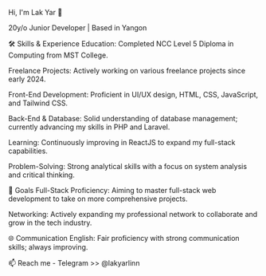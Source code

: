 Hi, I'm Lak Yar 👋

20y/o Junior Developer | Based in Yangon

🛠️ Skills & Experience
Education: Completed NCC Level 5 Diploma in Computing from MST College.

Freelance Projects: Actively working on various freelance projects since early 2024.

Front-End Development: Proficient in UI/UX design, HTML, CSS, JavaScript, and Tailwind CSS.

Back-End & Database: Solid understanding of database management; currently advancing my skills in PHP and Laravel.

Learning: Continuously improving in ReactJS to expand my full-stack capabilities.

Problem-Solving: Strong analytical skills with a focus on system analysis and critical thinking.

🌱 Goals
Full-Stack Proficiency: Aiming to master full-stack web development to take on more comprehensive projects.

Networking: Actively expanding my professional network to collaborate and grow in the tech industry.

🌐 Communication
English: Fair proficiency with strong communication skills; always improving.

📫 Reach me - Telegram >> @lakyarlinn


